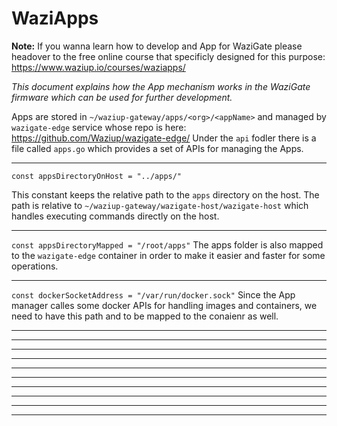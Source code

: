 WaziApps
========

**Note:** If you wanna learn how to develop and App for WaziGate please headover to the free online course that specificly designed for this purpose: https://www.waziup.io/courses/waziapps/

_This document explains how the App mechanism works in the WaziGate firmware which can be used for further development._

Apps are stored in `~/waziup-gateway/apps/<org>/<appName>` and managed by `wazigate-edge` service whose repo is here: https://github.com/Waziup/wazigate-edge/
Under the `api` fodler there is a file called `apps.go` which provides a set of APIs for managing the Apps.

-----------------------------

`const appsDirectoryOnHost = "../apps/"`

This constant keeps the relative path to the `apps` directory on the host. The path is relative to `~/waziup-gateway/wazigate-host/wazigate-host` which handles executing commands directly on the host.

-----------------------------

`const appsDirectoryMapped = "/root/apps"`
The apps folder is also mapped to the `wazigate-edge` container in order to make it easier and faster for some operations.

-----------------------------

`const dockerSocketAddress = "/var/run/docker.sock"`
Since the App manager calles some docker APIs for handling images and containers, we need to have this path and to be mapped to the conaienr as well.

-----------------------------

-----------------------------
-----------------------------
-----------------------------
-----------------------------
-----------------------------
-----------------------------
-----------------------------
-----------------------------
-----------------------------

